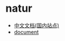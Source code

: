 # natur

- [中文文档](https://www.empty916.site/zh/natur/)[(国内站点)](https://empty916.gitee.io/zh/natur/)
- [document](https://www.empty916.site/natur/)
